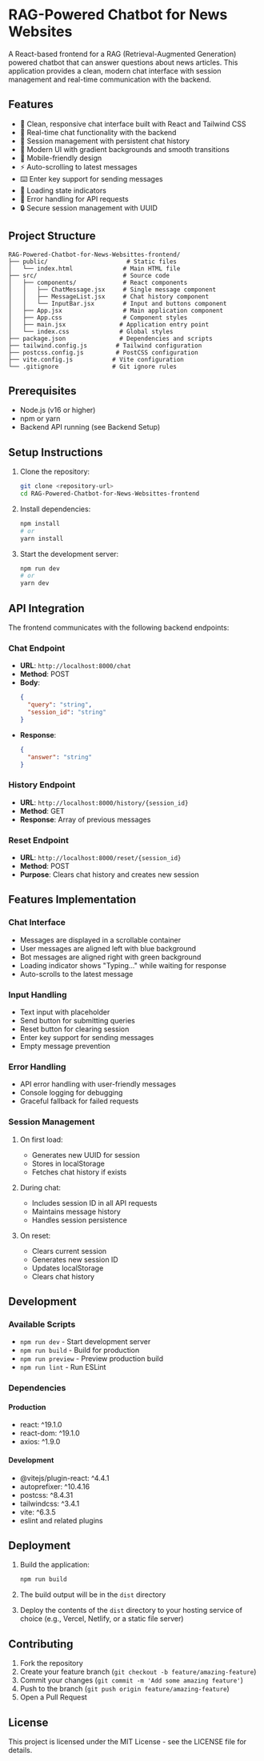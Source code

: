 # RAG-Powered Chatbot for News Websites

A React-based frontend for a RAG (Retrieval-Augmented Generation) powered chatbot that can answer questions about news articles. This application provides a clean, modern chat interface with session management and real-time communication with the backend.

## Features

- 🎯 Clean, responsive chat interface built with React and Tailwind CSS
- 💬 Real-time chat functionality with the backend
- 🔄 Session management with persistent chat history
- 🎨 Modern UI with gradient backgrounds and smooth transitions
- 📱 Mobile-friendly design
- ⚡ Auto-scrolling to latest messages
- ⌨️ Enter key support for sending messages
- 🔄 Loading state indicators
- 🎯 Error handling for API requests
- 🔒 Secure session management with UUID

## Project Structure

```
RAG-Powered-Chatbot-for-News-Websittes-frontend/
├── public/                      # Static files
│   └── index.html              # Main HTML file
├── src/                        # Source code
│   ├── components/             # React components
│   │   ├── ChatMessage.jsx     # Single message component
│   │   ├── MessageList.jsx     # Chat history component
│   │   └── InputBar.jsx        # Input and buttons component
│   ├── App.jsx                 # Main application component
│   ├── App.css                 # Component styles
│   ├── main.jsx               # Application entry point
│   └── index.css              # Global styles
├── package.json               # Dependencies and scripts
├── tailwind.config.js        # Tailwind configuration
├── postcss.config.js         # PostCSS configuration
├── vite.config.js           # Vite configuration
└── .gitignore               # Git ignore rules
```

## Prerequisites

- Node.js (v16 or higher)
- npm or yarn
- Backend API running (see Backend Setup)

## Setup Instructions

1. Clone the repository:
   ```bash
   git clone <repository-url>
   cd RAG-Powered-Chatbot-for-News-Websittes-frontend
   ```

2. Install dependencies:
   ```bash
   npm install
   # or
   yarn install
   ```

3. Start the development server:
   ```bash
   npm run dev
   # or
   yarn dev
   ```

## API Integration

The frontend communicates with the following backend endpoints:

### Chat Endpoint
- **URL**: `http://localhost:8000/chat`
- **Method**: POST
- **Body**: 
  ```json
  {
    "query": "string",
    "session_id": "string"
  }
  ```
- **Response**: 
  ```json
  {
    "answer": "string"
  }
  ```

### History Endpoint
- **URL**: `http://localhost:8000/history/{session_id}`
- **Method**: GET
- **Response**: Array of previous messages

### Reset Endpoint
- **URL**: `http://localhost:8000/reset/{session_id}`
- **Method**: POST
- **Purpose**: Clears chat history and creates new session

## Features Implementation

### Chat Interface
- Messages are displayed in a scrollable container
- User messages are aligned left with blue background
- Bot messages are aligned right with green background
- Loading indicator shows "Typing..." while waiting for response
- Auto-scrolls to the latest message

### Input Handling
- Text input with placeholder
- Send button for submitting queries
- Reset button for clearing session
- Enter key support for sending messages
- Empty message prevention

### Error Handling
- API error handling with user-friendly messages
- Console logging for debugging
- Graceful fallback for failed requests

### Session Management
1. On first load:
   - Generates new UUID for session
   - Stores in localStorage
   - Fetches chat history if exists

2. During chat:
   - Includes session ID in all API requests
   - Maintains message history
   - Handles session persistence

3. On reset:
   - Clears current session
   - Generates new session ID
   - Updates localStorage
   - Clears chat history

## Development

### Available Scripts
- `npm run dev` - Start development server
- `npm run build` - Build for production
- `npm run preview` - Preview production build
- `npm run lint` - Run ESLint

### Dependencies

#### Production
- react: ^19.1.0
- react-dom: ^19.1.0
- axios: ^1.9.0

#### Development
- @vitejs/plugin-react: ^4.4.1
- autoprefixer: ^10.4.16
- postcss: ^8.4.31
- tailwindcss: ^3.4.1
- vite: ^6.3.5
- eslint and related plugins

## Deployment

1. Build the application:
   ```bash
   npm run build
   ```

2. The build output will be in the `dist` directory

3. Deploy the contents of the `dist` directory to your hosting service of choice (e.g., Vercel, Netlify, or a static file server)

## Contributing

1. Fork the repository
2. Create your feature branch (`git checkout -b feature/amazing-feature`)
3. Commit your changes (`git commit -m 'Add some amazing feature'`)
4. Push to the branch (`git push origin feature/amazing-feature`)
5. Open a Pull Request

## License

This project is licensed under the MIT License - see the LICENSE file for details.
